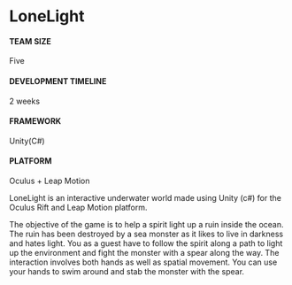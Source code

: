 # LoneLight

#### TEAM SIZE

Five

#### DEVELOPMENT TIMELINE

2 weeks

#### FRAMEWORK

Unity(C#)

#### PLATFORM

Oculus + Leap Motion 

LoneLight is an interactive underwater world made using Unity (c#) for the Oculus Rift and Leap Motion platform. 

The objective of the game is to help a spirit light up a ruin inside the ocean. The ruin has been destroyed by a sea monster as it likes to live in darkness and hates light. You as a guest have to follow the spirit along a path to light up the environment and fight the monster with a spear along the way. The interaction involves both hands as well as spatial movement. You can use your hands to swim around and stab the monster with the spear.
